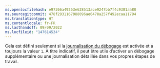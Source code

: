 ```yaml
---
ms.openlocfilehash: e97366a49253e628513ace9247bb7f4c9301aa80
ms.sourcegitcommit: 478f2931167988096ae6478a257f492ecaa11794
ms.translationtype: HT
ms.contentlocale: fr-FR
ms.lasthandoff: 09/09/2022
ms.locfileid: "147614534"
---
```

Cela est défini seulement si la [journalisation du débogage](/actions/monitoring-and-troubleshooting-workflows/enabling-debug-logging) est activée et a toujours la valeur `1`. À titre indicatif, il peut être utile d’activer un débogage supplémentaire ou une journalisation détaillée dans vos propres étapes de travail.
